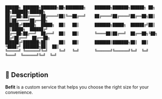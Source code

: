 ~~~

██████╗ ███████╗███████╗██╗████████╗    ███████╗███████╗██████╗ ██╗   ██╗███████╗██████╗ 
██╔══██╗██╔════╝██╔════╝██║╚══██╔══╝    ██╔════╝██╔════╝██╔══██╗██║   ██║██╔════╝██╔══██╗
██████╔╝█████╗  █████╗  ██║   ██║       ███████╗█████╗  ██████╔╝██║   ██║█████╗  ██████╔╝
██╔══██╗██╔══╝  ██╔══╝  ██║   ██║       ╚════██║██╔══╝  ██╔══██╗╚██╗ ██╔╝██╔══╝  ██╔══██╗
██████╔╝███████╗██║     ██║   ██║       ███████║███████╗██║  ██║ ╚████╔╝ ███████╗██║  ██║
╚═════╝ ╚══════╝╚═╝     ╚═╝   ╚═╝       ╚══════╝╚══════╝╚═╝  ╚═╝  ╚═══╝  ╚══════╝╚═╝  ╚═╝
                                                                                         
~~~

## 🌟 Description

**Befit** is a custom service that helps you choose the right size for your convenience.
